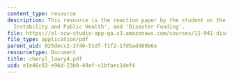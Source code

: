 ```yaml
---
content_type: resource
description: This resource is the reaction paper by the student on the topics 'Climate
  Instability and Public Health', and 'Disaster Funding'.
file: https://ol-ocw-studio-app-qa.s3.amazonaws.com/courses/11-941-disaster-vulnerability-and-resilience-spring-2005/e1e46c83e96d23b049afc1bfaec14ef4_cheryl_lowry4.pdf
file_type: application/pdf
parent_uid: 025decc2-3746-51df-f1f2-1fd5ad489b6e
resourcetype: Document
title: cheryl_lowry4.pdf
uid: e1e46c83-e96d-23b0-49af-c1bfaec14ef4
---
```

